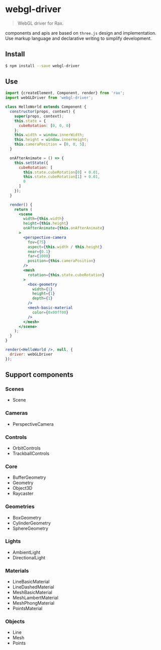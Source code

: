 # webgl-driver

> WebGL driver for Rax.

components and apis are based on `three.js` design and implementation. Use markup language and declarative writing to simplify development.
## Install

```bash
$ npm install --save webgl-driver
```

## Use

```jsx
import {createElement, Component, render} from 'rax';
import webGLDriver from 'webgl-driver';

class HelloWorld extends Component {
  constructor(props, context) {
    super(props, context);
    this.state = {
      cubeRotation: [0, 0, 0]
    };
    this.width = window.innerWidth;
    this.height = window.innerHeight;
    this.cameraPosition = [0, 0, 5];
  }

  onAfterAnimate = () => {
    this.setState({
      cubeRotation: [
        this.state.cubeRotation[0] + 0.01,
        this.state.cubeRotation[1] + 0.01,
        0
      ]
    });
  }

  render() {
    return (
      <scene
        width={this.width}
        height={this.height}
        onAfterAnimate={this.onAfterAnimate}
      >
        <perspective-camera
          fov={75}
          aspect={this.width / this.height}
          near={0.1}
          far={1000}
          position={this.cameraPosition}
        />
        <mesh
          rotation={this.state.cubeRotation}
        >
          <box-geometry
            width={1}
            height={1}
            depth={1}
          />
          <mesh-basic-material
            color={0x00ff00}
          />
        </mesh>
      </scene>
    );
  }
}

render(<HelloWorld />, null, {
  driver: webGLDriver
});
```

## Support components

### Scenes
* Scene

### Cameras
* PerspectiveCamera

### Controls
* OrbitControls
* TrackballControls

### Core
* BufferGeometry
* Geometry
* Object3D
* Raycaster

### Geometries
* BoxGeometry
* CylinderGeometry
* SphereGeometry

### Lights
* AmbientLight
* DirectionalLight

### Materials
* LineBasicMaterial
* LineDashedMaterial
* MeshBasicMaterial
* MeshLambertMaterial
* MeshPhongMaterial
* PointsMaterial

### Objects
* Line
* Mesh
* Points
